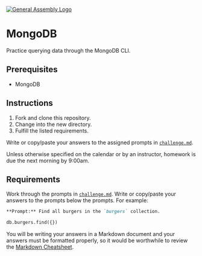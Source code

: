 [![General Assembly Logo](https://camo.githubusercontent.com/1a91b05b8f4d44b5bbfb83abac2b0996d8e26c92/687474703a2f2f692e696d6775722e636f6d2f6b6538555354712e706e67)](https://generalassemb.ly/education/web-development-immersive)

# MongoDB

Practice querying data through the MongoDB CLI.

## Prerequisites

* MongoDB

## Instructions

1. Fork and clone this repository.
1. Change into the new directory.
1. Fulfill the listed requirements.

Write or copy/paste your answers to the assigned prompts in
[`challenge.md`](challenge.md).

Unless otherwise specified on the calendar or by an instructor, homework is due
the next morning by 9:00am.

## Requirements

Work through the prompts in [`challenge.md`](challenge.md). Write or
copy/paste your answers to the prompts below the prompts. For example:

```md
**Prompt:** Find all burgers in the `burgers` collection.

db.burgers.find({})
```

You will be writing your answers in a Markdown document and your answers must be
formatted properly, so it would be worthwhile to review the [Markdown
Cheatsheet](https://github.com/adam-p/markdown-here/wiki/Markdown-Cheatsheet).


